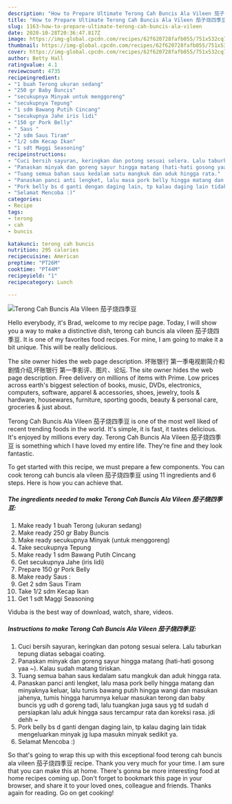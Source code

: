 ```yaml
---
description: "How to Prepare Ultimate Terong Cah Buncis Ala Vileen 茄子烧四季豆"
title: "How to Prepare Ultimate Terong Cah Buncis Ala Vileen 茄子烧四季豆"
slug: 1163-how-to-prepare-ultimate-terong-cah-buncis-ala-vileen
date: 2020-10-28T20:36:47.817Z
image: https://img-global.cpcdn.com/recipes/62f620728fafb055/751x532cq70/terong-cah-buncis-ala-vileen-茄子烧四季豆-foto-resep-utama.jpg
thumbnail: https://img-global.cpcdn.com/recipes/62f620728fafb055/751x532cq70/terong-cah-buncis-ala-vileen-茄子烧四季豆-foto-resep-utama.jpg
cover: https://img-global.cpcdn.com/recipes/62f620728fafb055/751x532cq70/terong-cah-buncis-ala-vileen-茄子烧四季豆-foto-resep-utama.jpg
author: Betty Hall
ratingvalue: 4.1
reviewcount: 4735
recipeingredient:
- "1 buah Terong ukuran sedang"
- "250 gr Baby Buncis"
- "secukupnya Minyak untuk menggoreng"
- "secukupnya Tepung"
- "1 sdm Bawang Putih Cincang"
- "secukupnya Jahe iris lidi"
- "150 gr Pork Belly"
- " Saus "
- "2 sdm Saus Tiram"
- "1/2 sdm Kecap Ikan"
- "1 sdt Maggi Seasoning"
recipeinstructions:
- "Cuci bersih sayuran, keringkan dan potong sesuai selera. Lalu taburkan tepung diatas sebagai coating."
- "Panaskan minyak dan goreng sayur hingga matang (hati-hati gosong yaa ~). Kalau sudah matang tiriskan."
- "Tuang semua bahan saus kedalam satu mangkuk dan aduk hingga rata."
- "Panaskan panci anti lengket, lalu masa pork belly hingga matang dan minyaknya keluar, lalu tumis bawang putih hingga wangi dan masukan jahenya, tumis hingga harumnya keluar masukan terong dan baby buncis yg udh d goreng tadi, lalu tuangkan juga saus yg td sudah d persiapkan lalu aduk hingga saus tercampur rata dan koreksi rasa. jdi dehh ~"
- "Pork belly bs d ganti dengan daging lain, tp kalau daging lain tidak mengeluarkan minyak jg lupa masukn minyak sedikit ya."
- "Selamat Mencoba :)"
categories:
- Recipe
tags:
- terong
- cah
- buncis

katakunci: terong cah buncis 
nutrition: 295 calories
recipecuisine: American
preptime: "PT26M"
cooktime: "PT44M"
recipeyield: "1"
recipecategory: Lunch

---
```



![Terong Cah Buncis Ala Vileen 茄子烧四季豆](https://img-global.cpcdn.com/recipes/62f620728fafb055/751x532cq70/terong-cah-buncis-ala-vileen-茄子烧四季豆-foto-resep-utama.jpg)

Hello everybody, it's Brad, welcome to my recipe page. Today, I will show you a way to make a distinctive dish, terong cah buncis ala vileen 茄子烧四季豆. It is one of my favorites food recipes. For mine, I am going to make it a bit unique. This will be really delicious.

The site owner hides the web page description. 坏账银行 第一季电视剧简介和剧情介绍,坏账银行 第一季影评、图片、论坛. The site owner hides the web page description. Free delivery on millions of items with Prime. Low prices across earth&#39;s biggest selection of books, music, DVDs, electronics, computers, software, apparel &amp; accessories, shoes, jewelry, tools &amp; hardware, housewares, furniture, sporting goods, beauty &amp; personal care, groceries &amp; just about.

Terong Cah Buncis Ala Vileen 茄子烧四季豆 is one of the most well liked of recent trending foods in the world. It's simple, it is fast, it tastes delicious. It's enjoyed by millions every day. Terong Cah Buncis Ala Vileen 茄子烧四季豆 is something which I have loved my entire life. They're fine and they look fantastic.


To get started with this recipe, we must prepare a few components. You can cook terong cah buncis ala vileen 茄子烧四季豆 using 11 ingredients and 6 steps. Here is how you can achieve that.

<!--inarticleads1-->

##### The ingredients needed to make Terong Cah Buncis Ala Vileen 茄子烧四季豆:

1. Make ready 1 buah Terong (ukuran sedang)
1. Make ready 250 gr Baby Buncis
1. Make ready secukupnya Minyak (untuk menggoreng)
1. Take secukupnya Tepung
1. Make ready 1 sdm Bawang Putih Cincang
1. Get secukupnya Jahe (iris lidi)
1. Prepare 150 gr Pork Belly
1. Make ready  Saus :
1. Get 2 sdm Saus Tiram
1. Take 1/2 sdm Kecap Ikan
1. Get 1 sdt Maggi Seasoning


Viduba is the best way of download, watch, share, videos. 

<!--inarticleads2-->

##### Instructions to make Terong Cah Buncis Ala Vileen 茄子烧四季豆:

1. Cuci bersih sayuran, keringkan dan potong sesuai selera. Lalu taburkan tepung diatas sebagai coating.
1. Panaskan minyak dan goreng sayur hingga matang (hati-hati gosong yaa ~). Kalau sudah matang tiriskan.
1. Tuang semua bahan saus kedalam satu mangkuk dan aduk hingga rata.
1. Panaskan panci anti lengket, lalu masa pork belly hingga matang dan minyaknya keluar, lalu tumis bawang putih hingga wangi dan masukan jahenya, tumis hingga harumnya keluar masukan terong dan baby buncis yg udh d goreng tadi, lalu tuangkan juga saus yg td sudah d persiapkan lalu aduk hingga saus tercampur rata dan koreksi rasa. jdi dehh ~
1. Pork belly bs d ganti dengan daging lain, tp kalau daging lain tidak mengeluarkan minyak jg lupa masukn minyak sedikit ya.
1. Selamat Mencoba :)




So that's going to wrap this up with this exceptional food terong cah buncis ala vileen 茄子烧四季豆 recipe. Thank you very much for your time. I am sure that you can make this at home. There's gonna be more interesting food at home recipes coming up. Don't forget to bookmark this page in your browser, and share it to your loved ones, colleague and friends. Thanks again for reading. Go on get cooking!
